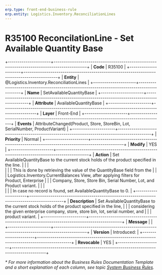 ```yaml
---
erp.type: front-end-business-rule
erp.entity: Logistics.Inventory.ReconciliationLines
---
```


# R35100 ReconcilationLine - Set Available Quantity Base
+----------------------+-----------------------------------------------------------------------------------------------+
| **Code**             | R35100                                                                                        |
+----------------------+-----------------------------------------------------------------------------------------------+
| **Entity**           | @Logistics.Inventory.ReconciliationLines                                                      |
+----------------------+-----------------------------------------------------------------------------------------------+
| **Name**             | SetAvailableQuantityBase                                                                      |
+----------------------+-----------------------------------------------------------------------------------------------+
| **Attribute**        | AvailableQuantityBase                                                                         |
+----------------------+-----------------------------------------------------------------------------------------------+
| **Layer**            | Front-End                                                                                     |
+----------------------+-----------------------------------------------------------------------------------------------+
| **Events**           | AttributeChanged(Product, Store, StoreBin, Lot, SerialNumber, ProductVariant)                 |
+----------------------+-----------------------------------------------------------------------------------------------+
| **Priority**         | Normal                                                                                        |
+----------------------+-----------------------------------------------------------------------------------------------+
| **Modify**           | YES                                                                                           |
+----------------------+-----------------------------------------------------------------------------------------------+
| **Action**           | Set AvailableQuantityBase to the current stock holds of the product specified in the line.    |
|                      | <br/>                                                                                         |
|                      | This is done by retrieving the value of the QuantityBase field from the                       |
|                      | Logistics.Inventory.CurrentBalances View, after applying filters for Product, Enterprise      |
|                      | Company, Store, Store Bin, Serial Number, Lot, and Product variant.                           |
|                      | <br/>                                                                                         |
|                      | In case no record is found, set AvailableQuantityBase to 0.                                   |
+----------------------+-----------------------------------------------------------------------------------------------+
| **Description**      | Set AvailableQuantityBase to the current stock holds of the product specified in the line,    |
|                      | considering the given enterprise company, store, store bin, lot, serial number, and           |
|                      | product variant.                                                                              |
+----------------------+-----------------------------------------------------------------------------------------------+
| **Message**          |                                                                                               |
+----------------------+-----------------------------------------------------------------------------------------------+
| **Version**          | Introduced:                                                                                   |
+----------------------+-----------------------------------------------------------------------------------------------+
| **Revocable**        | YES                                                                                           |
+----------------------+-----------------------------------------------------------------------------------------------+

*\* For more information about the Business Rules Documentation Template and a short explanation of each column, see
topic [System Business Rules](../templates/template-description-system-business-rules.md).*
